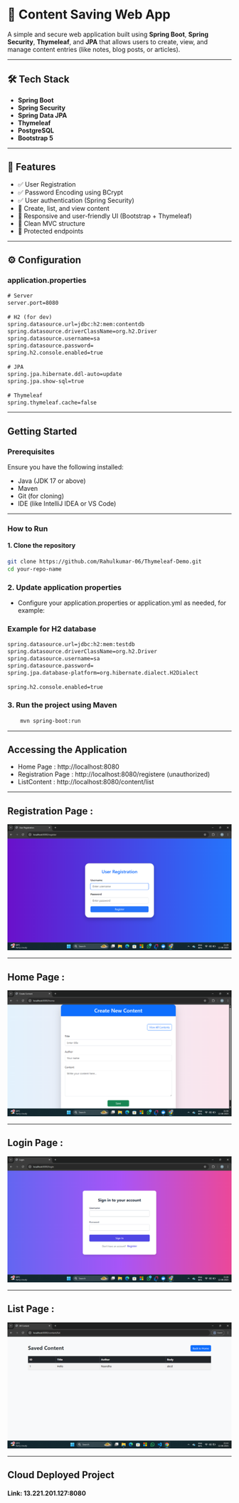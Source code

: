 # 📘 Content Saving Web App

A simple and secure web application built using **Spring Boot**, **Spring Security**, **Thymeleaf**, and **JPA** that allows users to create, view, and manage content entries (like notes, blog posts, or articles).

---

## 🛠️ Tech Stack

- **Spring Boot**
- **Spring Security**
- **Spring Data JPA**
- **Thymeleaf**
- **PostgreSQL** 
- **Bootstrap 5**

---

## 🔐 Features

- ✅ User Registration
- ✅ Password Encoding using BCrypt
- ✅ User authentication (Spring Security)
- 📝 Create, list, and view content
- 🎨 Responsive and user-friendly UI (Bootstrap + Thymeleaf)
- 🧵 Clean MVC structure
- 🔐 Protected endpoints

---

## ⚙️ Configuration

### application.properties

```properties
# Server
server.port=8080

# H2 (for dev)
spring.datasource.url=jdbc:h2:mem:contentdb
spring.datasource.driverClassName=org.h2.Driver
spring.datasource.username=sa
spring.datasource.password=
spring.h2.console.enabled=true

# JPA
spring.jpa.hibernate.ddl-auto=update
spring.jpa.show-sql=true

# Thymeleaf
spring.thymeleaf.cache=false

```
---
## Getting Started
### Prerequisites

Ensure you have the following installed:

- Java (JDK 17 or above)
- Maven
- Git (for cloning)
- IDE (like IntelliJ IDEA or VS Code)

---

### How to Run

#### 1. Clone the repository

```bash
git clone https://github.com/Rahulkumar-06/Thymeleaf-Demo.git
cd your-repo-name
```
### 2. Update application properties
 * Configure your application.properties or application.yml as needed, for example: 
### Example for H2 database
```properties
spring.datasource.url=jdbc:h2:mem:testdb
spring.datasource.driverClassName=org.h2.Driver
spring.datasource.username=sa
spring.datasource.password=
spring.jpa.database-platform=org.hibernate.dialect.H2Dialect

spring.h2.console.enabled=true
```
### 3. Run the project using Maven
```bash
    mvn spring-boot:run
```
---
## Accessing the Application
- Home Page : http://localhost:8080
- Registration Page : http://localhost:8080/registere (unauthorized)
- ListContent : http://localhost:8080/content/list

---
## Registration Page :

![Registration Page](screenshot\registerationpage.png)

---
## Home Page :
![Home Page](screenshot\homepage.png)

---
## Login Page :
![Authentication Page](screenshot\loginpage.png)

---

## List Page :

![List Page](screenshot\All-list-content.png)

---

## Cloud Deployed Project

#### Link:  <a> 13.221.201.127:8080 </a>

